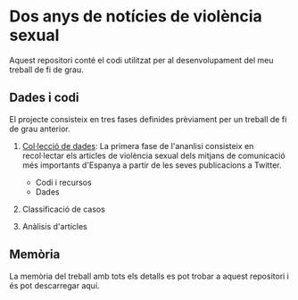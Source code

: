 # Dos anys de notícies de violència sexual

Aquest repositori conté el codi utilitzat per al desenvolupament del meu treball de fi de grau.

## Dades i codi
El projecte consisteix en tres fases definides prèviament per un treball de fi de grau anterior.
1. [Col·lecció de dades](https://github.com/BegonaLopez0/Dos-anys-de-not-cies-de-viol-ncia-sexual/tree/main/dataset_creation): La primera fase de l'ananlisi consisteix en recol·lectar els articles de violència sexual dels mitjans de comunicació més importants d'Espanya a partir de les seves publicacions a Twitter.
    - Codi i recursos
    - Dades

2. Classificació de casos
3. Anàlisis d'articles

## Memòria
La memòria del treball amb tots els detalls es pot trobar a aquest repositori i és pot descarregar aquí.
